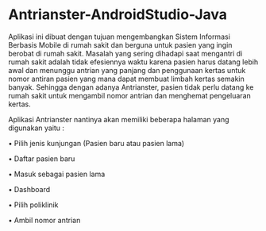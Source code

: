 # Antrianster-AndroidStudio-Java

Aplikasi ini dibuat dengan tujuan mengembangkan Sistem Informasi Berbasis Mobile di rumah sakit dan berguna untuk pasien yang ingin berobat di rumah sakit. Masalah yang sering dihadapi saat mengantri di rumah sakit adalah tidak efesiennya waktu karena pasien harus datang lebih awal dan menunggu antrian yang panjang dan penggunaan kertas untuk nomor antiran pasien yang mana dapat membuat limbah kertas semakin banyak. Sehingga dengan adanya Antrianster, pasien tidak perlu datang ke rumah sakit untuk mengambil nomor antrian dan menghemat pengeluaran kertas.

Aplikasi Antrianster nantinya akan memiliki beberapa halaman yang digunakan yaitu :

•	Pilih jenis kunjungan (Pasien baru atau pasien lama)

•	Daftar pasien baru

•	Masuk sebagai pasien lama

•	Dashboard

•	Pilih poliklinik

•	Ambil nomor antrian
